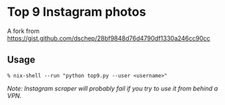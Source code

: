 # Top 9 Instagram photos

A fork from https://gist.github.com/dschep/28bf9848d76d4790df1330a246cc90cc

## Usage

```
% nix-shell --run "python top9.py --user <username>"
```

_Note: Instagram scraper will probably fail if you try to use it from behind a VPN._
